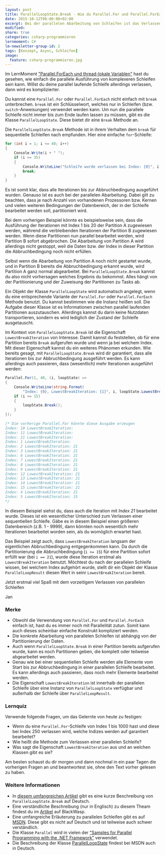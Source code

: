```yaml
---
layout: post
title: ParallelLoopState.Break - Wie du Parallel.For und Parallel.ForEach verlassen kannst
date: 2015-10-12T06:00:00+02:00
excerpt: Bei der parallelen Abarbeitung von Schleifen ist das Verlassen komplizierter.
modified:
share: true
categories: csharp-programmieren
lernmoment: C#
lm-newsletter-group-id: 2
tags: [Konzept, Async, Schleifen]
image:
  feature: csharp-programmieren.jpg
---
```


Im LernMoment ["Parallel.ForEach und thread-lokale Variablen"](/csharp-programmieren/parallel-foreach-und-threadlokale-daten/) hast du gesehen, wie einfach die parallele Ausführung von komplexeren Schleifen sein kann. Willst du deine parallel laufende Schleife allerdings verlassen, dann wird es komplizierter.

Du kannst eine `Parallel.For` oder `Parallel.ForEach` nicht einfach mit `break` unterbrechen. `break` ist ein Schlüsselwort, welches nur in Schleifen (bzw. `switch`-Anweisungen) verwendet werden kann. Um nun die parallele Schleife nicht immer bis zum Ende laufen lassen zu müssen, gibt es die Klasse `ParallelLoopState`. Diese bietet dir eine `Break` Methode an.

Die `ParallelLoopState.Break` Methode ist in ihrem Verhalten dem `break` für sequentielle Schleifen nach empfunden. Hier eine einfache `for`-Schleife:

```cs
for (int i = 1; i <= 40; i++)
{
    Console.Write(i + " ");
    if (i >= 35)
    {
        Console.WriteLine("Schleife wurde verlassen bei Index: {0}", i);
        break;
    }
}
```

Es ist somit klar, dass alle Iterationen bis zur Abbruchbedingung ausgeführt wurden. Genauso ist es auch bei der parallelen Abarbeitung. Dabei gilt zu beachten, dass je nach Anzahl von vorhandenen Prozessoren bzw. Kernen und vielen weiteren Bedingungen der Datenbereich, der in der Schleife bearbeitet werden soll, partitioniert wird. 

Bei dem vorherigen Beispiel könnte es beispielsweise sein, dass die Ausführung der Iterationen mit Index 1 bis 20 der Partition A zugewiesen werden, während die verbleibenden Iterationen der Partition B zugewiesen werden. Wenn diese Partitionen nun parallel bearbeitet werden, wird Partition B sofort abgebrochen. Die Abarbeitung von Partition A wird allerdings nicht gestoppt, weil die Daten bzw. der Index in dieser Partition die Abbruchbedingung noch nicht erfüllen.

Selbst wenn die Abarbeitung von Partition A noch nicht gestartet wurde, und in Partition B bereits die Abbruchbedingung erkannt wurde, wird Partition A ganz normal abgearbeitet. Bei `ParallelLoopState.Break` kannst du also nicht vorhersagen welches Ergebnis du bekommst. Alles hängt von der Partitionierung und der Zuweisung der Partitionen zu Tasks ab.

Ein Objekt der Klasse `ParallelLoopState` wird automatisch angelegt, wenn du eine entsprechende Variante der `Parallel.For` oder `Parallel.ForEach` Methode benutzt. Du kannst bestimmen wie die Instanz heißen soll. Die Aufgabe dieser Klasse ist es Informationen zwischen parallel laufenden Partitionen auszutauschen. Allerdings kannst du darin keine Nutzdaten transportieren, sondern es wird lediglich der Zustand der Schleife ausgetauscht.

Im Kontext von `ParallelLoopState.Break` ist die Eigenschaft `LowestBreakIteration` von Interesse. Damit kannst du feststellen, ob für eine Partition bereits `Break` aufgerufen wurde und wenn ja bei welchem Index. Mit dieser Eigenschaft kannst du ein weiteres Phänomen erkunden. Wie bereits gesagt, mit `ParallelLoopState.Break` wird dir garantiert, dass alle Iterationen bis zur Abbruchbedingung ausgeführt werden. Es kann allerdings auch passieren, dass (wesentlich) mehr Iterationen ausgeführt werden:

```cs
Parallel.For(1, 40, (i, loopState) =>
{
    Console.WriteLine(string.Format(
        "Index: {0}, LowestBreakIteration: {1}", i, loopState.LowestBreakIteration));
    if (i >= 15)
    {
        loopState.Break();
    }
});
 
/* Die vorherige Parallel.For könnte diese Ausgabe erzeugen              
Index: 10 LowestBreakIteration: 
Index: 11 LowestBreakIteration: 
Index: 21 LowestBreakIteration: 
Index: 1 LowestBreakIteration: 
Index: 2 LowestBreakIteration: 21
Index: 3 LowestBreakIteration: 21
Index: 6 LowestBreakIteration: 21
Index: 7 LowestBreakIteration: 21
Index: 8 LowestBreakIteration: 21
Index: 9 LowestBreakIteration: 21
Index: 12 LowestBreakIteration: 21
Index: 13 LowestBreakIteration: 21
Index: 14 LowestBreakIteration: 21
Index: 15 LowestBreakIteration: 21
Index: 4 LowestBreakIteration: 21
Index: 5 LowestBreakIteration: 15
*/
```

In diesem Beispiel siehst du, dass auch die Iteration mit *Index 21* bearbeitet wurde. Dieses ist ein wesentlicher Unterschied zum Verlassen einer sequentiellen Schleife. Gäbe es in diesem Beispiel einen größeren Datenbereich (z.B. 1 - 9999), dann könnten noch wesentlich mehr Iterationen bearbeitet worden sein, als du womöglich erwartet hast.

Das Beispiel zeigt auch, dass `LowestBreakIteration` langsam der eigentlichen Abbruchbedingung entgegenkommen kann. Da durch die Partitionierung die Abbruchbedingung (`i >= 15`) für eine Partition sofort erfüllt war (bei `i == 21`), wurde diese Iteration erstmal als `LowestBreakIteration` benutzt. Möchtest du nach der parallelen Schleife wissen, bei welchem Index aufgehört wurde, stellt dir ein Objekt der Klasse `ParallelLoopResult` diesen Wert in seinr `LowestBreakIteration` bereit.

Jetzt erstmal viel Spaß mit dem vorzeitigem Verlassen von parallelen Schleifen

Jan

### Merke

-	Obwohl die Verwendung von `Parallel.For` und `Parallel.ForEach` einfach ist, hast du es immer noch mit Parallelität zutun. Somit kann auch dieses scheinbar einfache Konstrukt kompliziert werden.
-	Die konkrete Abarbeitung von parallelen Schleifen ist abhängig von der Partitionierung der Daten.
-	Auch wenn `ParallelLoopState.Break` in einer Partition bereits aufgerufen wurde, kann es noch Partitionen geben, die komplett oder teilweise abgearbeitet werden.
-	Genau wie bei einer sequentiellen Schleife werden alle Elemente vom Start bis zur Abbruchbedingung in einer parallelen Schleife bearbeitet. Es kann allerdings auch passieren, dass noch mehr Elemente bearbeitet werden.
-	Die Eigenschaft `LowestBreakIteration` ist innerhalb der parallelen Schleife über eine Instanz von `ParallelLoopState` verfügbar und außerhalb der Schleife über `ParallelLoopResult`.

### Lernquiz 

Verwende folgende Fragen, um das Gelernte von heute zu festigen:

-	Wenn du eine `Parallel.For`-Schleife von Index 1 bis 1000 hast und diese bei Index 250 verlassen wird, welche Indizes werden auf garantiert bearbeitet?
-	Wie heißt die Methode zum Verlassen einer parallelen Schleife?
-	Was sagt die Eigenschaft `LowestBreakIteration` aus und an welchen Klassen gibt es sie?

Am besten schaust du dir morgen und dann nochmal in ein paar Tagen die vorherigen Fragen an und beantwortest sie, ohne den Text vorher gelesen zu haben.

### Weitere Informationen

-	In [diesem umfangreichen Artikel](https://magazin.c-plusplus.net/artikel/Parallelisierung%20mit%20.NET%204.0%20-%20Teil%20I) gibt es eine kurze Beschreibung von `ParallelLoopState.Break` auf Deutsch.
-	Eine verständliche Beschreibung (nur in Englisch) zu diesem Theam findest du im [Artikel](http://www.blackwasp.co.uk/ParallelLoopBreak.aspx) auf BlackWasp.
-	Eine umfangreiche Erläuterung zu parallelen Schleifen gibt es auf [MSDN](https://msdn.microsoft.com/en-us/library/ff963552.aspx). Diese gibt es nicht auf Deutsch und ist teilweise auch schwer verständlich.
-	Die Klasse `Parallel` wird in vielen der ["Samples for Parallel Programming with the .NET Framework"](https://code.msdn.microsoft.com/ParExtSamples) verwendet.
-	Die Beschreibung der Klasse [ParallelLoopState](https://msdn.microsoft.com/de-de/library/system.threading.tasks.parallelloopstate(v=vs.110).aspx) findest bei MSDN auch in Deutsch.
